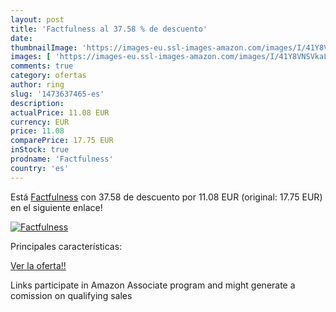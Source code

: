 ```yaml
---
layout: post
title: 'Factfulness al 37.58 % de descuento'
date: 
thumbnailImage: 'https://images-eu.ssl-images-amazon.com/images/I/41Y8VNSVkaL._SL200_.jpg'
images: [ 'https://images-eu.ssl-images-amazon.com/images/I/41Y8VNSVkaL._SL200_.jpg' ]
comments: true
category: ofertas
author: ring
slug: '1473637465-es'
description:
actualPrice: 11.08 EUR
currency: EUR
price: 11.08
comparePrice: 17.75 EUR
inStock: true
prodname: 'Factfulness'
country: 'es'
---
```


Está [Factfulness](https://www.amazon.es/dp/1473637465/?tag=tolees-21) con 37.58 de descuento por 11.08 EUR (original: 17.75 EUR) en el siguiente enlace!

[![Factfulness](https://images-eu.ssl-images-amazon.com/images/I/41Y8VNSVkaL._SL200_.jpg)](https://www.amazon.es/dp/1473637465/?tag=tolees-21)

Principales características:


[Ver la oferta!!](https://www.amazon.es/dp/1473637465/?tag=tolees-21)

Links participate in Amazon Associate program and might generate a comission on qualifying sales


